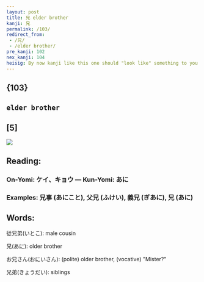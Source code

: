 ```yaml
---
layout: post
title: 兄 elder brother
kanji: 兄
permalink: /103/
redirect_from:
 - /兄/
 - /elder brother/
pre_kanji: 102
nex_kanji: 104
heisig: By now kanji like this one should "look like" something to you even though it is more of an "ideogram" than a "pictograph." The large <i>mouth</i> on top and the <i>human legs</i> below almost jump off the page as a caricature of <b>elder brother</b>, the one with the big <i>mouth</i> (or if you prefer a kinder image, the one who "has the say" among all the children).
---
```


## {103}

## `elder brother`

## [5]

<div class="stroke"><img src="E58584.png" /></div>

## Reading:

### On-Yomi: ケイ、キョウ &mdash; Kun-Yomi: あに

### Examples: 兄事 (あにこと), 父兄 (ふけい), 義兄 (ぎあに), 兄 (あに)

## Words:

従兄弟(いとこ): male cousin

兄(あに): older brother

お兄さん(おにいさん): (polite) older brother, (vocative) "Mister?"

兄弟(きょうだい): siblings
